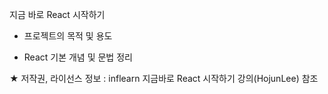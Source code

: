 지금 바로 React 시작하기

* 프로젝트의 목적 및 용도
- React 기본 개념 및 문법 정리

★ 저작권, 라이선스 정보 :  inflearn 지금바로 React 시작하기 강의(HojunLee) 참조